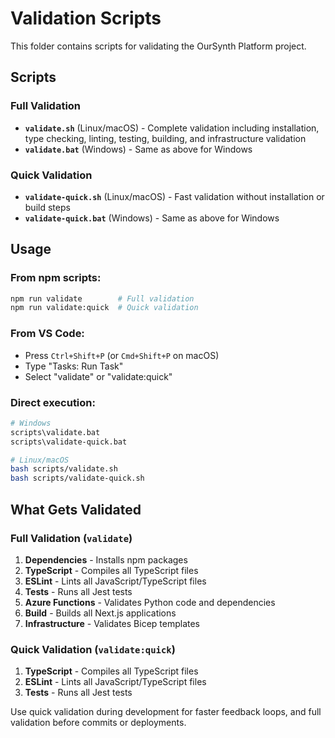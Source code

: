 # Validation Scripts

This folder contains scripts for validating the OurSynth Platform project.

## Scripts

### Full Validation
- **`validate.sh`** (Linux/macOS) - Complete validation including installation, type checking, linting, testing, building, and infrastructure validation
- **`validate.bat`** (Windows) - Same as above for Windows

### Quick Validation  
- **`validate-quick.sh`** (Linux/macOS) - Fast validation without installation or build steps
- **`validate-quick.bat`** (Windows) - Same as above for Windows

## Usage

### From npm scripts:
```bash
npm run validate        # Full validation
npm run validate:quick  # Quick validation
```

### From VS Code:
- Press `Ctrl+Shift+P` (or `Cmd+Shift+P` on macOS)
- Type "Tasks: Run Task"  
- Select "validate" or "validate:quick"

### Direct execution:
```bash
# Windows
scripts\validate.bat
scripts\validate-quick.bat

# Linux/macOS
bash scripts/validate.sh
bash scripts/validate-quick.sh
```

## What Gets Validated

### Full Validation (`validate`)
1. **Dependencies** - Installs npm packages
2. **TypeScript** - Compiles all TypeScript files
3. **ESLint** - Lints all JavaScript/TypeScript files
4. **Tests** - Runs all Jest tests
5. **Azure Functions** - Validates Python code and dependencies
6. **Build** - Builds all Next.js applications
7. **Infrastructure** - Validates Bicep templates

### Quick Validation (`validate:quick`)
1. **TypeScript** - Compiles all TypeScript files
2. **ESLint** - Lints all JavaScript/TypeScript files  
3. **Tests** - Runs all Jest tests

Use quick validation during development for faster feedback loops, and full validation before commits or deployments.

